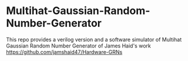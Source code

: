 # Multihat-Gaussian-Random-Number-Generator
This repo provides a verilog version and a software simulator of Multihat Gaussian Random Number Generator of James Haid's work https://github.com/jamshaid47/Hardware-GRNs 
